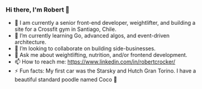 ### Hi there, I'm Robert 👋

- 🔭 I am currently a senior front-end developer, weightlifter, and building a site for a Crossfit gym in Santiago, Chile.
- 🌱 I’m currently learning Go, advanced algos, and event-driven architecture.
- 👯 I’m looking to collaborate on building side-businesses.
- 💬 Ask me about weightlifting, nutrition, and/or frontend development.
- 📫 How to reach me: https://www.linkedin.com/in/robertcrocker/
- ⚡  Fun facts: My first car was the Starsky and Hutch Gran Torino. I have a beautiful standard poodle named Coco 🐩
